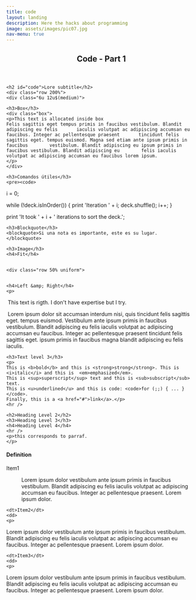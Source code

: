 ```yaml
---
title: code
layout: landing
description: Here the hacks about programming
image: assets/images/pic07.jpg
nav-menu: true
---
```


<!-- Main -->
<div id="main" class="alt">

<!-- One -->
<section id="one">
	<div class="inner">
	<header class="major">
	<h1>Code - Part 1</h1>
	</header>

	<h2 id="code">Lore subtitle</h2>
	<div class="row 200%">
	<div class="6u 12u$(medium)">

<!-- Box -->
	<h3>Box</h3>
	<div class="box">
	<p>This text is allocated inside box
	Felis sagittis eget tempus primis in faucibus vestibulum. Blandit adipiscing eu felis 		iaculis volutpat ac adipiscing accumsan eu faucibus. Integer ac pellentesque praesent 		tincidunt felis sagittis eget. tempus euismod. Magna sed etiam ante ipsum primis in faucibus 		vestibulum. Blandit adipiscing eu ipsum primis in faucibus vestibulum. Blandit adipiscing eu 		felis iaculis volutpat ac adipiscing accumsan eu faucibus lorem ipsum.
	</p>
	</div>

<!-- Preformatted Code -->
	<h3>Comandos útiles</h3>
	<pre><code>
i = 0;

while (!deck.isInOrder()) {
    print 'Iteration ' + i;
    deck.shuffle();
    i++;
}

print 'It took ' + i + ' iterations to sort the deck.';
</code></pre>
</div>
</div>

<!-- Blockquote -->
	<h3>Blockquote</h3>
	<blockquote>Si una nota es importante, este es su lugar.
	</blockquote>

<!-- Image fit-->
	<h3>Image</h3>
	<h4>Fit</h4>
<span class="image fit"><img src="assets/images/pic03.jpg" alt="" /></span>
<div class="box alt">

<!-- Image 50% uniform -->
	<div class="row 50% uniform">
<div class="4u"><span class="image fit"><img src="assets/images/pic08.jpg" alt="" /></span></div>
<div class="4u"><span class="image fit"><img src="assets/images/pic09.jpg" alt="" /></span></div>
<div class="4u$"><span class="image fit"><img src="assets/images/pic10.jpg" alt="" /></span></div>
</div>
</div>

<!-- Image left and Rigth -->
	<h4>Left &amp; Right</h4>
	<p>
<span class="image left"><img src="assets/images/pic09.jpg" alt="" /></span>
This text is rigth. I don't have expertise but I try.
	</p>
	<p>
<span class="image right"><img src="assets/images/pic10.jpg" alt="" /></span>
Lorem ipsum dolor sit accumsan interdum nisi, quis tincidunt felis sagittis eget. tempus euismod. Vestibulum ante ipsum primis in faucibus vestibulum. Blandit adipiscing eu felis iaculis volutpat ac adipiscing accumsan eu faucibus. Integer ac pellentesque praesent tincidunt felis sagittis eget. ipsum primis in faucibus magna blandit adipiscing eu felis iaculis.
</p>



<!-- Level Text stuff -->
	<h3>Text level 3</h3>
	<p>
	This is <b>bold</b> and this is <strong>strong</strong>. This is <i>italic</i> and this is 	<em>emphasized</em>.
	This is <sup>superscript</sup> text and this is <sub>subscript</sub> text.
	This is <u>underlined</u> and this is code: <code>for (;;) { ... }</code>.
	Finally, this is a <a href="#">link</a>.</p>
	<hr />

	<h2>Heading Level 2</h2>
	<h3>Heading Level 3</h3>
	<h4>Heading Level 4</h4>
	<hr />
	<p>this corresponds to parraf.
	</p>


<!-- Definitions -->
<h4>Definition</h4>
<dl>
	<dt>Item1</dt>
	<dd>
	<p>
	Lorem ipsum dolor vestibulum ante ipsum primis in faucibus vestibulum. Blandit adipiscing 	eu felis iaculis volutpat ac adipiscing accumsan eu faucibus. Integer ac pellentesque 		praesent. Lorem ipsum dolor.
	</p>
	</dd>

	<dt>Item2</dt>
	<dd>
	<p>
Lorem ipsum dolor vestibulum ante ipsum primis in faucibus vestibulum. Blandit adipiscing eu felis iaculis volutpat ac adipiscing accumsan eu faucibus. Integer ac pellentesque praesent. Lorem ipsum dolor.
	</p>
	</dd>

	<dt>Item3</dt>
	<dd>
	<p>
Lorem ipsum dolor vestibulum ante ipsum primis in faucibus vestibulum. Blandit adipiscing eu felis iaculis volutpat ac adipiscing accumsan eu faucibus. Integer ac pellentesque praesent. Lorem ipsum dolor.
	</p>
	</dd>
	</dl>


<!-- Actions -->
<!--
	<h4>Actions</h4>
	<ul class="actions">
	<li><a href="#" class="button special">Default</a></li>
	<li><a href="#" class="button">Default</a></li>
	</ul>
	<ul class="actions small">
	<li><a href="#" class="button special small">Small</a></li>
	<li><a href="#" class="button small">Small</a></li>
	</ul>
-->

<!-- Actions Row  - comentados -->
<!--
<div class="row">
	<div class="6u 12u$(small)">
	<ul class="actions vertical">
	<li><a href="#" class="button special">Default</a></li>
	<li><a href="#" class="button">Default</a></li>
	</ul>
	</div>
	
	<div class="6u$ 12u$(small)">
	<ul class="actions vertical small">
	<li><a href="#" class="button special small">Small</a></li>
	<li><a href="#" class="button small">Small</a></li>
	</ul>
	</div>
	
	<div class="6u 12u$(small)">
	<ul class="actions vertical">
	<li><a href="#" class="button special fit">Default</a></li>
	<li><a href="#" class="button fit">Default</a></li>
	</ul>
	</div>

	<div class="6u$ 12u$(small)">
	<ul class="actions vertical small">
	<li><a href="#" class="button special small fit">Small</a></li>
	<li><a href="#" class="button small fit">Small</a></li>
	</ul>
	</div>
</div> -->


<!-- Icons - comentados -->
<!--	<h4>Icons</h4>
	<ul class="icons">
	<li><a href="#" class="icon fa-twitter"><span class="label">Twitter</span></a></li>
	<li><a href="#" class="icon fa-facebook"><span class="label">Facebook</span></a></li>
	<li><a href="#" class="icon fa-instagram"><span class="label">Instagram</span></a></li>
	<li><a href="#" class="icon fa-github"><span class="label">Github</span></a></li>
	<li><a href="#" class="icon fa-dribbble"><span class="label">Dribbble</span></a></li>
	<li><a href="#" class="icon fa-tumblr"><span class="label">Tumblr</span></a></li>
	</ul>
	<ul class="icons">
	<li><a href="#" class="icon alt fa-twitter"><span class="label">Twitter</span></a></li>
	<li><a href="#" class="icon alt fa-facebook"><span class="label">Facebook</span></a></li>
	<li><a href="#" class="icon alt fa-instagram"><span class="label">Instagram</span></a></li>
	</ul>
	</div>
	</div>  -->


